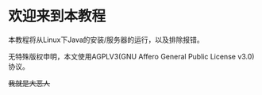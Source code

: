 # 欢迎来到本教程

本教程将从Linux下Java的安装/服务器的运行，以及排除报错。

无特殊版权申明，本文使用AGPLV3(GNU Affero General Public License v3.0)协议。

~~我就是大恶人~~
